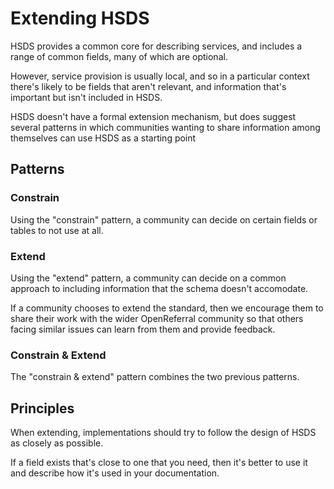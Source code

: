 Extending HSDS
==============

HSDS provides a common core for describing services, and includes a range of common fields, many of which are optional.

However, service provision is usually local, and so in a particular context there's likely to be fields that aren't relevant, and information that's important but isn't included in HSDS.

HSDS doesn't have a formal extension mechanism, but does suggest several patterns in which communities wanting to share information among themselves can use HSDS as a starting point

## Patterns

### Constrain

Using the "constrain" pattern, a community can decide on certain fields or tables to not use at all.

### Extend

Using the "extend" pattern, a community can decide on a common approach to including information that the schema doesn't accomodate.

If a community chooses to extend the standard, then we encourage them to share their work with the wider OpenReferral community so that others facing similar issues can learn from them and provide feedback.


### Constrain & Extend

The "constrain & extend" pattern combines the two previous patterns.


## Principles

When extending, implementations should try to follow the design of HSDS as closely as possible.

If a field exists that's close to one that you need, then it's better to use it and describe how it's used in your documentation.
